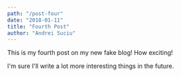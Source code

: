 ```yaml
---
path: "/post-four"
date: "2018-01-11"
title: "Fourth Post"
author: "Andrei Suciu"
---
```


This is my fourth post on my new fake blog! How exciting!

I'm sure I'll write a lot more interesting things in the future.
